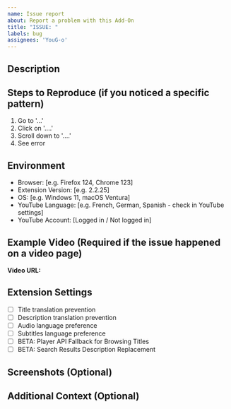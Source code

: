 ```yaml
---
name: Issue report
about: Report a problem with this Add-On
title: "ISSUE: "
labels: bug
assignees: 'YouG-o'
---
```


## Description
<!-- A clear description of what the problem is -->
<!-- Please specify: -->
<!-- - Which YouTube page you were on (home page, video page, search results, channel page, etc.) -->
<!-- - What feature was not working (title translation prevention, description, subtitles, audio track, etc.) -->

## Steps to Reproduce (if you noticed a specific pattern)
<!-- Steps to reproduce the behavior -->
1. Go to '...'
2. Click on '....'
3. Scroll down to '....'
4. See error

## Environment
- Browser: [e.g. Firefox 124, Chrome 123]
- Extension Version: [e.g. 2.2.25]
- OS: [e.g. Windows 11, macOS Ventura]
- YouTube Language: [e.g. French, German, Spanish - check in YouTube settings]
- YouTube Account: [Logged in / Not logged in]

## Example Video (Required if the issue happened on a video page)
<!-- Please provide a link to a YouTube video where you can reproduce the issue -->
<!-- This helps us test the fix quickly without having to search for translated content in a specific language -->
**Video URL:** 

## Extension Settings
<!-- Please check which features you have enabled in the extension popup: -->
- [ ] Title translation prevention
- [ ] Description translation prevention  
- [ ] Audio language preference
- [ ] Subtitles language preference
- [ ] BETA: Player API Fallback for Browsing Titles
- [ ] BETA: Search Results Description Replacement

## Screenshots (Optional)
<!-- If applicable, add screenshots to help explain your problem -->
<!-- Screenshots showing the issue and your extension settings are particularly helpful -->

## Additional Context (Optional)
<!-- Add any other context about the problem here -->
<!-- For example: does it happen on all videos or just specific ones? Did it work before and stopped working recently? -->

<!-- 
⚠️ If your issue is related to video titles, please also provide the HTML of the title element and its children.
To do this:
1. Right-click on the title or its link in the YouTube page.
2. Click "Inspect".
3. In the Elements panel, right-click on the relevant <a> (the one that contain the <yt-formatted-string> element).
4. Select "Copy" > "Copy outer HTML".
5. Paste the result here.
-->